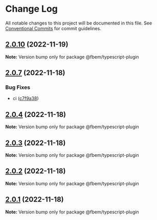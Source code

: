 # Change Log

All notable changes to this project will be documented in this file.
See [Conventional Commits](https://conventionalcommits.org) for commit guidelines.

## [2.0.10](https://github.com/yungvldai/fbem/compare/@fbem/typescript-plugin@2.0.7...@fbem/typescript-plugin@2.0.10) (2022-11-19)

**Note:** Version bump only for package @fbem/typescript-plugin

## [2.0.7](https://github.com/yungvldai/fbem/compare/@fbem/typescript-plugin@2.0.4...@fbem/typescript-plugin@2.0.7) (2022-11-18)

### Bug Fixes

- ci ([c7f9a38](https://github.com/yungvldai/fbem/commit/c7f9a380a75ca0a93616842b5f9b2297143c8f1c))

## [2.0.4](https://github.com/yungvldai/fbem/compare/@fbem/typescript-plugin@2.0.0...@fbem/typescript-plugin@2.0.4) (2022-11-18)

**Note:** Version bump only for package @fbem/typescript-plugin

## [2.0.3](https://github.com/yungvldai/fbem/compare/@fbem/typescript-plugin@2.0.0...@fbem/typescript-plugin@2.0.3) (2022-11-18)

**Note:** Version bump only for package @fbem/typescript-plugin

## [2.0.2](https://github.com/yungvldai/fbem/compare/@fbem/typescript-plugin@2.0.0...@fbem/typescript-plugin@2.0.2) (2022-11-18)

**Note:** Version bump only for package @fbem/typescript-plugin

## [2.0.1](https://github.com/yungvldai/fbem/compare/@fbem/typescript-plugin@2.0.0...@fbem/typescript-plugin@2.0.1) (2022-11-18)

**Note:** Version bump only for package @fbem/typescript-plugin
